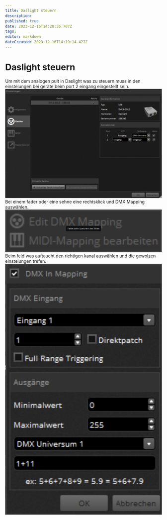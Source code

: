 ```yaml
---
title: Daslight steuern
description: 
published: true
date: 2023-12-16T14:28:35.707Z
tags: 
editor: markdown
dateCreated: 2023-12-16T14:19:14.427Z
---
```


# Daslight steuern
Um mit dem analogen pult in Daslight was zu steuern muss in den einstelungen bei geräte beim port 2 eingang eingestellt sein.
![dmx_steuerung2.jpeg](/licht/dmx_steuerung2.jpeg)
Bei einem fader oder eine sehne eine rechtsklick und DMX Mapping auswählen.
![dmx_steuerung3.jpeg](/licht/dmx_steuerung3.jpeg)
Beim feld was auftaucht den richtigen kanal auswählen und die gewolzen einstelungen trefen.
![dmx_steuerung1.jpeg](/licht/dmx_steuerung1.jpeg)